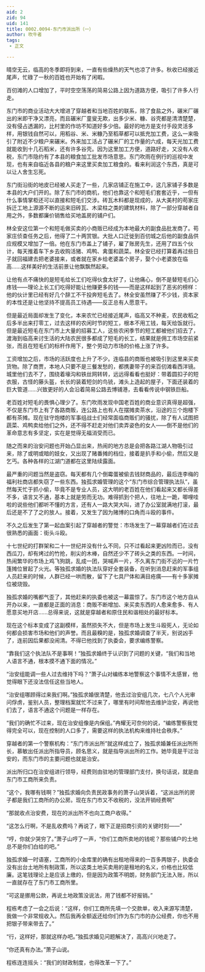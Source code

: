 ```yaml
---
aid: 2
zid: 94
uid: 141
title: 0002.0094-东门市派出所（一）
author: 吹牛者
tags: 
 - 正文

---
```




  晴空无云，临高的冬季即将到来，一直有些燥热的天气也凉了许多。秋收已经接近尾声，忙碌了一秋的百姓也开始有了闲暇。

  百仞滩的人口增加了，平时空空荡荡的简易公路上因为道路方便，吸引了许多人行走。

  东门市的商业活动大大增进了穿越者和当地百姓的联系，除了食盐之外，碾米厂碾出的米即干净又漂亮，而且碾米厂童叟无欺，出多少米、糠、谷壳都是清清楚楚，没有侵占透漏的，比村里的作坊不知道好多少倍。最好的地方是支付手段灵活多样，用银钱自然可以，用稻谷、米、米糠乃至稻草都可以抵充加工费，这么一来吸引了附近不少粮户来碾米。外来加工活占了碾米厂的工作量的六成，每天光加工费就能收到十几石稻米，还有许多谷壳。因为这里加工方便，道路好走，又没有人收税，东门市隐约有了本县的粮食加工批发市场意思。东门吹雨在例行的巡视中发现，也有来自临近各县的粮户来这里买卖加工粮食的。看来利润这个东西，真是可以让人舍生忘死。

  东门街沿街的地皮已经被人买走了一些，几家店铺正在施工中，这几家铺子多数是本县的大户们开的。除了东门市的商机，他们也靠这个和短毛们套套近乎，一但有什么事情掌柜还可以直接和短毛们交涉。砖瓦木料都是现成的，从大美村的苟家庄拆迁工地上源源不断的运来旧砖瓦、木梁柱之类的建筑材料，除了一部分穿越者自用之外，多数都廉价销售给买地盖房的铺户们。

  林全安这位第一个和短毛做买卖的小商贩已经成为本地最大的副食品批发商了。苟家庄侦查任务之后，他得了二十两赏银。大批人口迁徙到百仞城之后他的副食品供应规模又增加了一倍。他在东门市盖上了铺子，雇了账房先生，还用了四五个伙计，每天推着车下乡去收购活猪、鸡鸭、禽蛋和蔬菜。林全安已经打算着再过些日子就回福建去把老婆接来，或者就在家乡给老婆盖个房子，娶个小老婆放在临高……这样美好的生活前景让他飘飘然起来。

  让他有点不痛快的是短毛给长工们吃得伙食太好了，让他痛心，倒不是替短毛们心疼钱——理论上长工们吃得好能让他赚更多的钱——而是这样起到了恶劣的榜样：他的伙计里已经有好几个辞工不干投奔短毛去了。林全安虽然赚了不少钱，资本家的本性还是让他坚持不提高员工待遇——反正总有人愿意干。

  但是最近局面却发生了变化，本来农忙已经接近尾声，临高又不种麦，农民收稻之后多半出来打零工，过去这样的农闲时节的短工，根本不用工钱，每天给饭就行。但是最近短毛在东门市上大量的招募工人，这些农闲季节的短工都被他们招去了，渡海到临高来讨生活的大陆农民很多都成了短毛的长工，结果就是佣工市场空前紧张，而且在短毛们的标杆作用下，整个劳动力市场的价格上涨了许多。

  工资增加之后，市场的活跃度也上升了不少。连临县的商贩也被吸引到这里来买卖货物。除了商贾，本地人只要不是三餐发愁的，都携妻带子的来百仞滩看西洋镜。城里他们去不了，围绕着壕沟和铁丝网转转，远远得看看也挺好：带着圆扣子的短衣服，古怪的藤头盔，长长的装着短剑的鸟铳，滩头上造起的屋子，下面还装着的巨大管道……兴致更好的人会沿着简易公路去博铺港，去看看传说中钢铁巨船。

  老百姓对短毛的畏惧心理少了。东门吹雨发现中国老百姓的商业意识真得是超强，不仅是东门市上有了各路商贩，连公路上也有人在摆摊卖茶水，沿途的三个炮楼下都有茶摊。现在驻守炮楼的军事组战士们经常面临商贩们的骚扰，除了有人试图把蔬菜、鸡鸭卖给他们之外，还不得不赶走对他们卖弄姿色的女人——倒不是他们的革命意志有多坚定，实在是觉得无福消受而已。

  随之而来的治安问题也开始凸显出来，热闹的地方总是会把各路江湖人物吸引过来，除了或明或暗的妓女，又出现了赌番摊的档位，接着是扒手和小偷，然后又是乞丐。各种各样的江湖门道都在这里陆续露面。

  最严重的问题当然是盗窃。每天都有几个倒霉蛋被偷去钱财商品的，最后连李梅的福利社商店都失窃了一些东西。独孤求婚管理的这个“东门市综合管理执法队”，虽然每天忙于抓小偷，毕竟不是专业人员，这大明的老百姓在他们看起来又都长得差不多，语言又不通，基本上就是劳而无功。难得抓到个把人，往地上一跪，唧哩哇啦的说些他们都听不懂的方言，还有人一路大哭大叫，进了办公室就满地打滚，最后还是不了了之的放人。接着，又发生了因为赌博的口角而斗殴的事件。

  不久之后发生了第一起血案引起了穿越者的警觉：市场发生了一幕穿越者们在过去很熟悉的画面：街头斗殴。

  十七世纪的打群架和二十一世纪并没有什么不同，只不过看起来更凶险而已，没有西瓜刀，却有烤过的竹抢，削尖的木棒，自然还少不了砖头之类的东西。一时间，热闹繁华的市场上鸡飞狗跳，乱成一团，哭喊声一片，不久离东门街不远的一片竹篷摊位冒起了火光。等独孤求婚的执法队穿好全套装备，在听到消息赶来的军事组人员赶来的时候，人群已经一哄而散，留下了七具尸体和满目疮痍——有十多家摊位被烧毁。

  独孤求婚的嘴都气歪了，其他赶来的执委也被这一幕震惊了。东门市这个地方自从开办以来，一直都是正面的消息：商贩不断增加、来买卖东西的人愈来愈多、有人愿意买地开店……总得来说，这就是穿越者和原住民和谐相处的最好标本。

  现在这个标本变成了这副模样，虽然损失不大，但是市场上发生斗殴死人，无论如何都会损害市场和他们的声誉。而且最糗的是，独孤求婚调查了半天，别说凶手了，连前因后果都没闹清。不得已他找到了执委会，要求编练警察。

  “靠我们这个执法队不是事啊！”独孤求婚终于认识到了问题的关键，“我们和当地人语言不通，根本摸不通下面的情况。”

  “治安组能调一些人过去维持下吗？”萧子山对编练本地警察这个事情不太感冒，他觉得眼下还没法信任这些当地人。

  “治安组哪顾得过来我们啊。”独孤求婚很清楚，他去过治安组几次，七八个人光审问俘虏，鉴别人员，整理档案就忙不过来了，哪里有时间帮他去维护治安，再说他们去了，语言不通这个问题是一样存在。

  “我们的确忙不过来，现在治安组像是内保组。”冉耀无可奈何的说，“编练警察我觉得完全可以，现在控制的人口多了，需要这样的执法机构来维持社会秩序。”

  穿越者的第一个警察机构：“东门市派出所”就这样成立了，独孤求婚兼任派出所所长，慕敏出任派出所指导员，顾名思义，就是指导派出所的工作。她毕竟是干过治安的，而东门市的主要问题也就是治安。

  派出所归口在治安组进行领导，经费则由驻地的管理部门支付，换句话说，就是由东门市工商所来负责。

  “这个，我哪有钱啊？”独孤求婚向负责民政事务的萧子山哭诉着，“这派出所的房子都是我们工商所的办公房。现在东门市又不收税的，没法开销经费啊”

  “那就收点治安费，现在的派出所不也向工商户收得。”

  “这怎么行啊，不是乱收费吗？再说了，眼下正是招商引资的关键时刻——”

  “哼，你就少哭穷了。”萧子山哼了一声，“你们工商所卖地的钱呢？那些铺户的土地总不是你们白给的吧。”

  独孤求婚一时语塞，工商所的小金库里的确有出租地得来的一百多两银子，执委会没有出台土地所有制政策，所以这类土地买卖用的是租地的名义，价格也比较低廉。这笔钱理论上是应该上缴的，但是因为政策不明朗，财务部门无法入账，所以一直就存在了东门市工商所里。

  “可这是挪用公款，再说土地政策没说法，用了钱都不好报销。”

  程栋考虑了一会之后说：“这样，你们工商所先填一个交款单，收入来源写清楚，我做一个非常规收入。然后我再全额返还给你们作为东门市的办公经费，你也不用把银子带来带去了。”

  “行，这样好，那就这样办吧。”独孤求婚见问题解决了，高高兴兴地走了。

  “你还真有办法。”萧子山说。

  程栋连连摇头：“我们的财政制度，也得改革一下了。”


